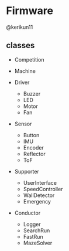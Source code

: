 # Firmware

@kerikun11

## classes

- Competition

- Machine

- Driver
	- Buzzer
	- LED
	- Motor
	- Fan

- Sensor
	- Button
	- IMU
	- Encoder
	- Reflector
	- ToF

- Supporter
	- UserInterface
	- SpeedController
	- WallDetector
	- Emergency

- Conductor
	- Logger
	- SearchRun
	- FastRun
	- MazeSolver
